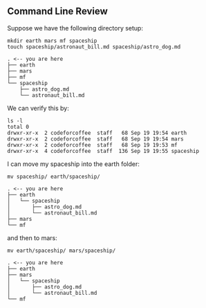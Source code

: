 ## Command Line Review

Suppose we have the following directory setup:

```
mkdir earth mars mf spaceship
touch spaceship/astronaut_bill.md spaceship/astro_dog.md
```

```
. <-- you are here
├── earth
├── mars
├── mf
└── spaceship
    ├── astro_dog.md
    └── astronaut_bill.md
```
We can verify this by:

```
ls -l
total 0
drwxr-xr-x  2 codeforcoffee  staff   68 Sep 19 19:54 earth
drwxr-xr-x  2 codeforcoffee  staff   68 Sep 19 19:54 mars
drwxr-xr-x  2 codeforcoffee  staff   68 Sep 19 19:53 mf
drwxr-xr-x  4 codeforcoffee  staff  136 Sep 19 19:55 spaceship
```

I can move my spaceship into the earth folder:

```
mv spaceship/ earth/spaceship/
```

```
. <-- you are here
├── earth
│   └── spaceship
│       ├── astro_dog.md
│       └── astronaut_bill.md
├── mars
└── mf
```

and then to mars:

```
mv earth/spaceship/ mars/spaceship/
```

```
. <-- you are here
├── earth
├── mars
│   └── spaceship
│       ├── astro_dog.md
│       └── astronaut_bill.md
└── mf
```
